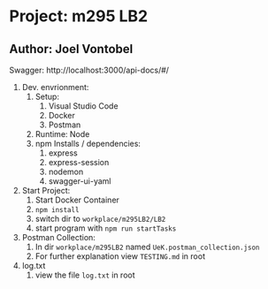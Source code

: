 # Project: m295 LB2
## Author: Joel Vontobel

Swagger: http://localhost:3000/api-docs/#/

1. Dev. envrionment:
    1. Setup: 
        1. Visual Studio Code
        2. Docker
        3. Postman
    2. Runtime: Node
    3. npm Installs / dependencies:
        1. express
        2. express-session
        3. nodemon
        4. swagger-ui-yaml
2. Start Project:
    1. Start Docker Container
    2. ```npm install```
    3. switch dir to ```workplace/m295LB2/LB2```
    4. start program with ```npm run startTasks```
3. Postman Collection:
    1. In dir ```workplace/m295LB2``` named ```UeK.postman_collection.json```
    2. For further explanation view ```TESTING.md``` in root
4. log.txt
    1. view the file ```log.txt``` in root
